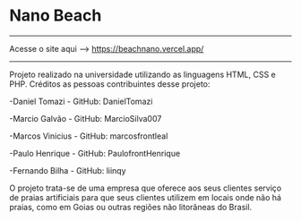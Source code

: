 # Nano Beach
*****
Acesse o site aqui --> https://beachnano.vercel.app/
******
Projeto realizado na universidade utilizando as linguagens HTML, CSS e PHP. Créditos as pessoas contribuintes desse projeto:

-Daniel Tomazi - GitHub: DanielTomazi

-Marcio Galvão - GitHub: MarcioSilva007

-Marcos Vinicius - GitHub: marcosfrontleal

-Paulo Henrique - GitHub: PaulofrontHenrique

-Fernando Bilha - GitHub: liinqy

O projeto trata-se de uma empresa que oferece aos seus clientes serviço de praias artificiais para que seus clientes utilizem em locais onde não há praias, como em Goias ou outras regiões não litorâneas do Brasil.
